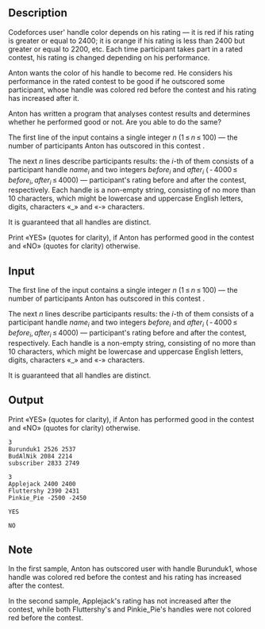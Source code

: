 ## Description

<div><p>Codeforces user' handle color depends on his rating&nbsp;— it is red if his rating is greater or equal to <span class="tex-span">2400</span>; it is orange if his rating is less than <span class="tex-span">2400</span> but greater or equal to <span class="tex-span">2200</span>, etc. Each time participant takes part in a rated contest, his rating is changed depending on his performance.</p><p>Anton wants the color of his handle to become red. He considers his performance in the rated contest to be <span class="tex-font-style-it">good</span> if he outscored some participant, whose handle was colored red before the contest and his rating has increased after it.</p><p>Anton has written a program that analyses contest results and determines whether he performed good or not. Are you able to do the same?</p></div><div class="input-specification"><p>The first line of the input contains a single integer <span class="tex-span"><i>n</i></span> (<span class="tex-span">1 ≤ <i>n</i> ≤ 100</span>)&nbsp;— the number of participants Anton has outscored in this contest .</p><p>The next <span class="tex-span"><i>n</i></span> lines describe participants results: the <span class="tex-span"><i>i</i></span>-th of them consists of a participant handle <span class="tex-span"><i>name</i><sub class="lower-index"><i>i</i></sub></span> and two integers <span class="tex-span"><i>before</i><sub class="lower-index"><i>i</i></sub></span> and <span class="tex-span"><i>after</i><sub class="lower-index"><i>i</i></sub></span> (<span class="tex-span"> - 4000 ≤ <i>before</i><sub class="lower-index"><i>i</i></sub>, <i>after</i><sub class="lower-index"><i>i</i></sub> ≤ 4000</span>)&nbsp;— participant's rating before and after the contest, respectively. Each handle is a non-empty string, consisting of no more than <span class="tex-span">10</span> characters, which might be lowercase and uppercase English letters, digits, characters «<span class="tex-font-style-tt">_</span>» and «<span class="tex-font-style-tt">-</span>» characters.</p><p>It is guaranteed that all handles are distinct.</p></div><div class="output-specification"><p>Print «<span class="tex-font-style-tt">YES</span>» (quotes for clarity), if Anton has performed good in the contest and «<span class="tex-font-style-tt">NO</span>» (quotes for clarity) otherwise.</p></div>

## Input

<p>The first line of the input contains a single integer <span class="tex-span"><i>n</i></span> (<span class="tex-span">1 ≤ <i>n</i> ≤ 100</span>)&nbsp;— the number of participants Anton has outscored in this contest .</p><p>The next <span class="tex-span"><i>n</i></span> lines describe participants results: the <span class="tex-span"><i>i</i></span>-th of them consists of a participant handle <span class="tex-span"><i>name</i><sub class="lower-index"><i>i</i></sub></span> and two integers <span class="tex-span"><i>before</i><sub class="lower-index"><i>i</i></sub></span> and <span class="tex-span"><i>after</i><sub class="lower-index"><i>i</i></sub></span> (<span class="tex-span"> - 4000 ≤ <i>before</i><sub class="lower-index"><i>i</i></sub>, <i>after</i><sub class="lower-index"><i>i</i></sub> ≤ 4000</span>)&nbsp;— participant's rating before and after the contest, respectively. Each handle is a non-empty string, consisting of no more than <span class="tex-span">10</span> characters, which might be lowercase and uppercase English letters, digits, characters «<span class="tex-font-style-tt">_</span>» and «<span class="tex-font-style-tt">-</span>» characters.</p><p>It is guaranteed that all handles are distinct.</p>

## Output

<p>Print «<span class="tex-font-style-tt">YES</span>» (quotes for clarity), if Anton has performed good in the contest and «<span class="tex-font-style-tt">NO</span>» (quotes for clarity) otherwise.</p>





```input1
3
Burunduk1 2526 2537
BudAlNik 2084 2214
subscriber 2833 2749

```




```input2
3
Applejack 2400 2400
Fluttershy 2390 2431
Pinkie_Pie -2500 -2450

```




```output1
YES
```




```output2
NO
```



## Note

<p>In the first sample, Anton has outscored user with handle <span class="tex-font-style-tt">Burunduk1</span>, whose handle was colored red before the contest and his rating has increased after the contest.</p><p>In the second sample, <span class="tex-font-style-tt">Applejack</span>'s rating has not increased after the contest, while both <span class="tex-font-style-tt">Fluttershy</span>'s and <span class="tex-font-style-tt">Pinkie_Pie</span>'s handles were not colored red before the contest.</p>
